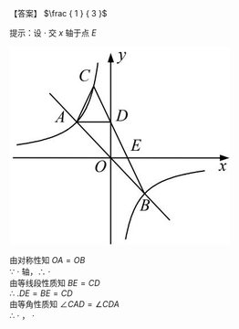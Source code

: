 【答案】 $\frac { 1 } { 3 }$

提示：设 $\cdot$ 交 $x$ 轴于点 $E$

![](<../../qs_image_DB/专题1-4_一文搞定反比例函数7个模型，13类题型（解析版）_/2df9f14cd66a6157310ec9cb8be2b471445a25643b992005c217c699cd28ae2e.jpg>)

由对称性知 $O A { = } O B$   
∵ $\cdot$ 轴，∴ $\cdot$   
由等线段性质知 $B E { = } C D$   
∴ $. D E { = } B E { = } C D$   
由等角性质知 $\angle C A D = \angle C D A$   
∴ $\cdot$ ， $\cdot$
